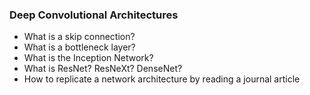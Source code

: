 <h3>Deep Convolutional Architectures</h3>
<ul>
<li>What is a skip connection?</li>
<li>What is a bottleneck layer?</li>
<li>What is the Inception Network?</li>
<li>What is ResNet? ResNeXt? DenseNet?</li>
<li>How to replicate a network architecture by reading a journal article</li>
</ul>